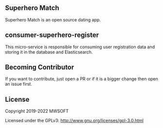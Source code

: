 ## Superhero Match
Superhero Match is an open source dating app.

## consumer-superhero-register
This micro-service is responsible for consuming user registration data and storing it in the database and Elasticsearch. 

## Becoming Contributor
If you want to contribute, just open a PR or if it is a bigger change then open an issue first.

## License
Copyright 2019-2022 MWSOFT

Licensed under the GPLv3: http://www.gnu.org/licenses/gpl-3.0.html